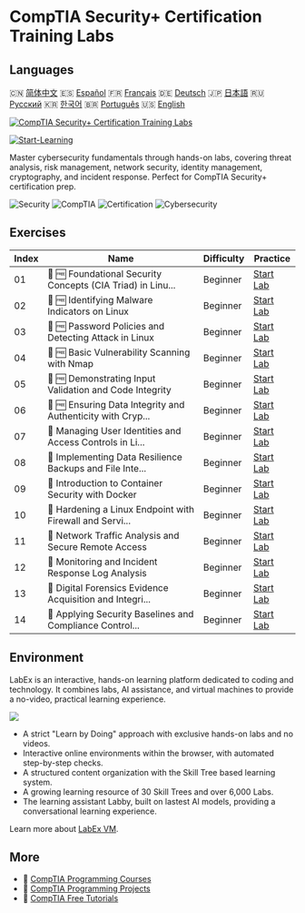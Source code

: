 # CompTIA Security+ Certification Training Labs

## Languages

🇨🇳 [简体中文](README_zh.md) 🇪🇸 [Español](README_es.md) 🇫🇷 [Français](README_fr.md) 🇩🇪 [Deutsch](README_de.md) 🇯🇵 [日本語](README_ja.md) 🇷🇺 [Русский](README_ru.md) 🇰🇷 [한국어](README_ko.md) 🇧🇷 [Português](README_pt.md) 🇺🇸 [English](README.md) 

[![CompTIA Security+ Certification Training Labs](https://cover-creator.labex.io/comptia-security-plus-training-labs.png)](https://labex.io/courses/comptia-security-plus-training-labs)

[![Start-Learning](https://img.shields.io/badge/Start-Learning-whitesmoke?style=for-the-badge)](https://labex.io/courses/comptia-security-plus-training-labs)

Master cybersecurity fundamentals through hands-on labs, covering threat analysis, risk management, network security, identity management, cryptography, and incident response. Perfect for CompTIA Security+ certification prep.

![Security](https://img.shields.io/badge/Security-whitesmoke?style=for-the-badge&logo=security)
![CompTIA](https://img.shields.io/badge/CompTIA-whitesmoke?style=for-the-badge&logo=comptia)
![Certification](https://img.shields.io/badge/Certification-whitesmoke?style=for-the-badge&logo=certification)
![Cybersecurity](https://img.shields.io/badge/Cybersecurity-whitesmoke?style=for-the-badge&logo=cybersecurity)


## Exercises

|   Index | Name                                                        | Difficulty   | Practice                                                                                                                                          |
|---------|-------------------------------------------------------------|--------------|---------------------------------------------------------------------------------------------------------------------------------------------------|
|      01 | 📖 🆓 Foundational Security Concepts (CIA Triad) in Linu... | Beginner     | <a target='_blank' href='https://labex.io/tutorials/comptia-foundational-security-concepts-cia-triad-in-linux-592882'>Start Lab</a>               |
|      02 | 📖 🆓 Identifying Malware Indicators on Linux               | Beginner     | <a target='_blank' href='https://labex.io/tutorials/comptia-identifying-malware-indicators-on-linux-592887'>Start Lab</a>                         |
|      03 | 📖 🆓 Password Policies and Detecting Attack in Linux       | Beginner     | <a target='_blank' href='https://labex.io/tutorials/comptia-password-policies-and-detecting-attack-in-linux-592888'>Start Lab</a>                 |
|      04 | 📖 🆓 Basic Vulnerability Scanning with Nmap                | Beginner     | <a target='_blank' href='https://labex.io/tutorials/comptia-basic-vulnerability-scanning-with-nmap-594554'>Start Lab</a>                          |
|      05 | 📖 🆓 Demonstrating Input Validation and Code Integrity     | Beginner     | <a target='_blank' href='https://labex.io/tutorials/comptia-demonstrating-input-validation-and-code-integrity-594556'>Start Lab</a>               |
|      06 | 📖 🆓 Ensuring Data Integrity and Authenticity with Cryp... | Beginner     | <a target='_blank' href='https://labex.io/tutorials/comptia-ensuring-data-integrity-and-authenticity-with-cryptography-594576'>Start Lab</a>      |
|      07 | 📖  Managing User Identities and Access Controls in Li...   | Beginner     | <a target='_blank' href='https://labex.io/tutorials/comptia-managing-user-identities-and-access-controls-in-linux-594585'>Start Lab</a>           |
|      08 | 📖  Implementing Data Resilience Backups and File Inte...   | Beginner     | <a target='_blank' href='https://labex.io/tutorials/comptia-implementing-data-resilience-backups-and-file-integrity-594583'>Start Lab</a>         |
|      09 | 📖  Introduction to Container Security with Docker          | Beginner     | <a target='_blank' href='https://labex.io/tutorials/comptia-introduction-to-container-security-with-docker-594584'>Start Lab</a>                  |
|      10 | 📖  Hardening a Linux Endpoint with Firewall and Servi...   | Beginner     | <a target='_blank' href='https://labex.io/tutorials/comptia-hardening-a-linux-endpoint-with-firewall-and-service-management-594582'>Start Lab</a> |
|      11 | 📖  Network Traffic Analysis and Secure Remote Access       | Beginner     | <a target='_blank' href='https://labex.io/tutorials/comptia-network-traffic-analysis-and-secure-remote-access-594587'>Start Lab</a>               |
|      12 | 📖  Monitoring and Incident Response Log Analysis           | Beginner     | <a target='_blank' href='https://labex.io/tutorials/comptia-monitoring-and-incident-response-log-analysis-594586'>Start Lab</a>                   |
|      13 | 📖  Digital Forensics Evidence Acquisition and Integri...   | Beginner     | <a target='_blank' href='https://labex.io/tutorials/comptia-digital-forensics-evidence-acquisition-and-integrity-594581'>Start Lab</a>            |
|      14 | 📖  Applying Security Baselines and Compliance Control...   | Beginner     | <a target='_blank' href='https://labex.io/tutorials/comptia-applying-security-baselines-and-compliance-controls-594580'>Start Lab</a>             |

## Environment

LabEx is an interactive, hands-on learning platform dedicated to coding and technology. It combines labs, AI assistance, and virtual machines to provide a no-video, practical learning experience.

![](https://tutorial-screenshot.getvm.io/images/vm-1725247253.png)

- A strict "Learn by Doing" approach with exclusive hands-on labs and no videos.
- Interactive online environments within the browser, with automated step-by-step checks.
- A structured content organization with the Skill Tree based learning system.
- A growing learning resource of 30 Skill Trees and over 6,000 Labs.
- The learning assistant Labby, built on lastest AI models, providing a conversational learning experience.

Learn more about [LabEx VM](https://support.labex.io/using-labex/virtual-machine).

## More

- 🔗 [CompTIA Programming Courses](https://github.com/labex-labs/awesome-programming-courses)
- 🔗 [CompTIA Programming Projects](https://github.com/labex-labs/awesome-programming-projects)
- 🔗 [CompTIA Free Tutorials](https://github.com/labex-labs/comptia-free-tutorials)

